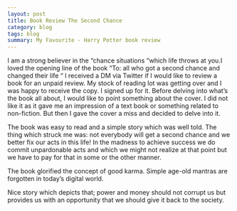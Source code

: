 ```yaml
---
layout: post
title: Book Review The Second Chance
category: blog
tags: blog
summary: My Favourite - Harry Potter book review
---
```


I am a strong believer in the “chance situations “which life throws at you.I loved the opening line of the book
“To: all who got a second chance and changed their life “
I received a DM via Twitter if I would like to review a book for an unpaid review. My stock of reading lot was getting over and I was happy to receive the copy. I signed up for it. 
Before delving into what’s the book all about, I would like to point something about the cover. 
I did not like it as it gave me an impression of a text book or something related to non-fiction. 
But then I gave the cover a miss and decided to delve into it.

The book was easy to read and a simple story which was well told. The thing which struck me was: not everybody will get a second chance 
and we better fix our acts in this life! In the madness to achieve success we do commit unpardonable acts and which we might not 
realize at that point but we have to pay for that in some or the other manner. 

The book glorified the concept of good karma. Simple age-old mantras are forgotten in today’s digital world.

Nice story which depicts that; power and money should not corrupt us but provides us with an opportunity 
that we should give it back to the society.
